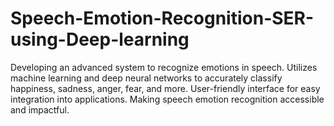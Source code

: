 # Speech-Emotion-Recognition-SER-using-Deep-learning
Developing an advanced system to recognize emotions in speech. Utilizes machine learning and deep neural networks to accurately classify happiness, sadness, anger, fear, and more. User-friendly interface for easy integration into applications. Making speech emotion recognition accessible and impactful.

